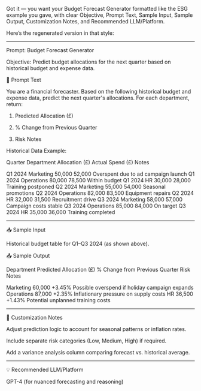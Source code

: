 Got it — you want your Budget Forecast Generator formatted like the ESG example you gave, with clear Objective, Prompt Text, Sample Input, Sample Output, Customization Notes, and Recommended LLM/Platform.

Here’s the regenerated version in that style:


---

Prompt: Budget Forecast Generator

Objective: Predict budget allocations for the next quarter based on historical budget and expense data.

📝 Prompt Text

You are a financial forecaster. Based on the following historical budget and expense data, predict the next quarter's allocations. For each department, return:

1. Predicted Allocation (£)


2. % Change from Previous Quarter


3. Risk Notes



Historical Data Example:

Quarter	Department	Allocation (£)	Actual Spend (£)	Notes

Q1 2024	Marketing	50,000	52,000	Overspent due to ad campaign launch
Q1 2024	Operations	80,000	78,500	Within budget
Q1 2024	HR	30,000	28,000	Training postponed
Q2 2024	Marketing	55,000	54,000	Seasonal promotions
Q2 2024	Operations	82,000	83,500	Equipment repairs
Q2 2024	HR	32,000	31,500	Recruitment drive
Q3 2024	Marketing	58,000	57,000	Campaign costs stable
Q3 2024	Operations	85,000	84,000	On target
Q3 2024	HR	35,000	36,000	Training completed



---

📥 Sample Input

Historical budget table for Q1–Q3 2024 (as shown above).

📤 Sample Output

Department	Predicted Allocation (£)	% Change from Previous Quarter	Risk Notes

Marketing	60,000	+3.45%	Possible overspend if holiday campaign expands
Operations	87,000	+2.35%	Inflationary pressure on supply costs
HR	36,500	+1.43%	Potential unplanned training costs



---

🔧 Customization Notes

Adjust prediction logic to account for seasonal patterns or inflation rates.

Include separate risk categories (Low, Medium, High) if required.

Add a variance analysis column comparing forecast vs. historical average.



---

💡 Recommended LLM/Platform

GPT-4 (for nuanced forecasting and reasoning)



